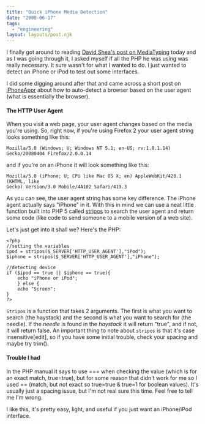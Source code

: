 ```yaml
---
title: "Quick iPhone Media Detection"
date: "2008-06-17"
tags:
  - "engineering"
layout: layouts/post.njk
---
```


I finally got around to reading [David Shea's post on MediaTyping](http://mezzoblue.com/archives/2008/03/18/mediatyping/) today and as I was going through it, I asked myself if all the PHP he was using was really necessary. It sure wasn't for what I wanted to do. I just wanted to detect an iPhone or iPod to test out some interfaces.

I did some digging around after that and came across a short post on [iPhoneAppr](http://www.iphoneappr.com/howto.php?id=1) about how to auto-detect a browser based on the user agent (what is essentially the browser).

#### The HTTP User Agent

When you visit a web page, your user agent changes based on the media you're using. So, right now, if you're using Firefox 2 your user agent string looks something like this:

```
Mozilla/5.0 (Windows; U; Windows NT 5.1; en-US; rv:1.8.1.14)
Gecko/20080404 Firefox/2.0.0.14
```

and if you're on an iPhone it will look something like this:

```
Mozilla/5.0 (iPhone; U; CPU like Mac OS X; en) AppleWebKit/420.1 (KHTML, like
Gecko) Version/3.0 Mobile/4A102 Safari/419.3
```

As you can see, the user agent string has some key difference. The iPhone agent actually says "iPhone" in it. With this in mind we can use a neat little function built into PHP 5 called [stripos](http://us2.php.net/stripos) to search the user agent and return some code (like code to send someone to a mobile version of a web site).

Let's just get into it shall we? Here's the PHP:

```
<?php
//setting the variables
ipod = stripos($_SERVER['HTTP_USER_AGENT'],"iPod");
$iphone = stripos($_SERVER['HTTP_USER_AGENT'],"iPhone");

//detecting device
if ($ipod == true || $iphone == true){
    echo "iPhone or iPod";
    } else {
    echo "Screen";
}
?>
```

`Stripos` is a function that takes 2 arguments. The first is what you want to search (the haystack) and the second is what you want to search for (the needle). If the _needle_ is found in the _haystack_ it will return "true", and if not, it will return false. An important thing to note about `stripos` is that it's case insensitive\[edit\], so if you have some initial trouble, check your spacing and maybe try trim().

#### Trouble I had

In the PHP manual it says to use === when checking the value (which is for an exact match, true=true), but for some reason that didn't work for me so I used == (match, but not exact so true=true & true=1 for boolean values). It's usually just a spacing issue, but I'm not real sure this time. Feel free to tell me I'm wrong.

I like this, it's pretty easy, light, and useful if you just want an iPhone/iPod interface.
